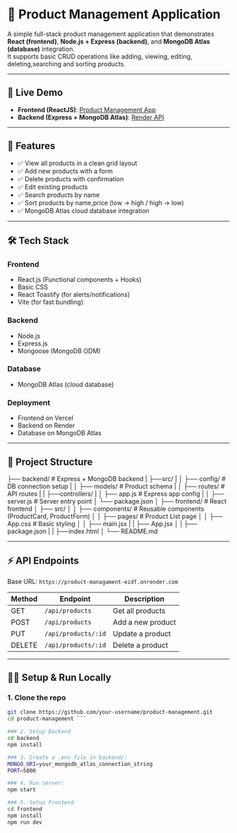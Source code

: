 # 🛒 Product Management Application

A simple full-stack product management application that demonstrates **React (frontend)**, **Node.js + Express (backend)**, and **MongoDB Atlas (database)** integration.  
It supports basic CRUD operations like adding, viewing, editing, deleting,searching and sorting products.

---

## 🚀 Live Demo
- **Frontend (ReactJS)**: [Product Management App](https://product-managament-kappa.vercel.app/)  
- **Backend (Express + MongoDB Atlas)**: [Render API](https://product-managament-eidf.onrender.com/api/products)

---

## 📌 Features
- ✅ View all products in a clean grid layout  
- ✅ Add new products with a form  
- ✅ Delete products with confirmation  
- ✅ Edit existing products  
- ✅ Search products by name  
- ✅ Sort products by name,price (low → high / high → low)  
- ✅ MongoDB Atlas cloud database integration  

---

## 🛠️ Tech Stack
### Frontend
- React.js (Functional components + Hooks)
- Basic CSS
- React Toastify (for alerts/notifications)
- Vite (for fast bundling)

### Backend
- Node.js
- Express.js
- Mongoose (MongoDB ODM)

### Database
- MongoDB Atlas (cloud database)

### Deployment
- Frontend on Vercel
- Backend on Render
- Database on MongoDB Atlas

---

## 📂 Project Structure
├── backend/ # Express + MongoDB backend
| ├──src/
| │ ├── config/ # DB connection setup
| │ ├── models/ # Product schema
| │ ├── routes/ # API routes
| | ├──controllers/
| │ ├── app.js # Express app config
| │ ├── server.js # Server entry point
│ └── package.json
│
├── frontend/ # React frontend
│ ├── src/
│ │ ├── components/ # Reusable components (ProductCard, ProductForm)
│ │ ├── pages/ # Product List page
│ │ ├── App.css # Basic styling
│ │ ├── main.jsx 
| | ├── App.jsx
│ | ├── package.json
| | ├──index.html
│
└── README.md

---

## ⚡ API Endpoints
Base URL: `https://product-managament-eidf.onrender.com`

| Method | Endpoint              | Description           |
|--------|-----------------------|-----------------------|
| GET    | `/api/products`       | Get all products      |
| POST   | `/api/products`       | Add a new product     |
| PUT    | `/api/products/:id`   | Update a product      |
| DELETE | `/api/products/:id`   | Delete a product      |

---

## 🧑‍💻 Setup & Run Locally

### 1. Clone the repo
```bash
git clone https://github.com/your-username/product-management.git
cd product-management ```

### 2. Setup Backend
cd backend
npm install

### 3. Create a .env file in backend/:
MONGO_URI=your_mongodb_atlas_connection_string
PORT=5000

### 4. Run server:
npm start

### 5. Setup Frontend
cd frontend
npm install
npm run dev


